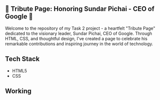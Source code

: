 ## 🌟 Tribute Page: Honoring Sundar Pichai - CEO of Google 🌟

Welcome to the repository of my Task 2 project - a heartfelt "Tribute Page" dedicated to the visionary leader, Sundar Pichai, CEO of Google. Through HTML, CSS, and thoughtful design, I've created a page to celebrate his remarkable contributions and inspiring journey in the world of technology.

## Tech Stack

- HTML5
- CSS

## Working





